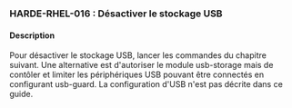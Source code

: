 ### HARDE-RHEL-016 : Désactiver le stockage USB

#### Description
Pour désactiver le stockage USB, lancer les commandes du chapitre suivant.
Une alternative est d'autoriser le module usb-storage mais de contôler et limiter les périphériques USB pouvant être connectés en configurant usb-guard. La configuration d'USB n'est pas décrite dans ce guide.


